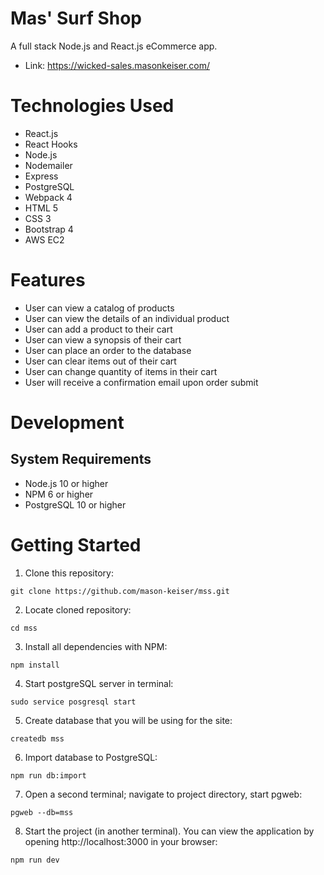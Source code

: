 # Mas' Surf Shop
A full stack Node.js and React.js eCommerce app.

* Link: https://wicked-sales.masonkeiser.com/
# Technologies Used
* React.js
* React Hooks
* Node.js
* Nodemailer
* Express
* PostgreSQL
* Webpack 4
* HTML 5
* CSS 3
* Bootstrap 4
* AWS EC2
# Features
* User can view a catalog of products
* User can view the details of an individual product
* User can add a product to their cart
* User can view a synopsis of their cart
* User can place an order to the database
* User can clear items out of their cart
* User can change quantity of items in their cart
* User will receive a confirmation email upon order submit
# Development
## System Requirements
* Node.js 10 or higher
* NPM 6 or higher
* PostgreSQL 10 or higher
# Getting Started
1. Clone this repository:
```
git clone https://github.com/mason-keiser/mss.git
```
2. Locate cloned repository: 
```
cd mss
```
3. Install all dependencies with NPM:
```
npm install
```
4. Start postgreSQL server in terminal:
```
sudo service posgresql start
``` 
5. Create database that you will be using for the site:
```
createdb mss
```
6. Import database to PostgreSQL:
```
npm run db:import
```
7. Open a second terminal; navigate to project directory, start pgweb:
```
pgweb --db=mss
```
8. Start the project (in another terminal). You can view the application by opening http://localhost:3000 in your browser:
```
npm run dev
```
